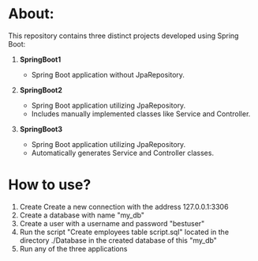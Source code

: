 # About:
This repository contains three distinct projects developed using Spring Boot:

1. **SpringBoot1**
   - Spring Boot application without JpaRepository.

2. **SpringBoot2**
   - Spring Boot application utilizing JpaRepository.
   - Includes manually implemented classes like Service and Controller.

3. **SpringBoot3**
   - Spring Boot application utilizing JpaRepository.
   - Automatically generates Service and Controller classes.

# How to use?
1. Create Create a new connection with the address 127.0.0.1:3306
2. Create a database with name "my_db"
3. Create a user with a username and password "bestuser"
4. Run the script "Create employees table script.sql" located in the directory ./Database in the created database of this "my_db"
5. Run any of the three applications
